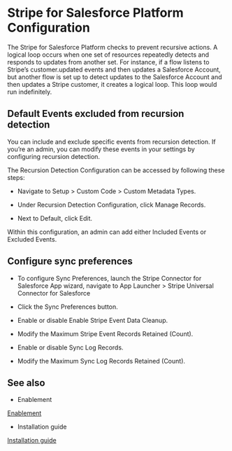 # Stripe for Salesforce Platform Configuration

The Stripe for Salesforce Platform checks to prevent recursive actions. A logical loop occurs when one set of resources repeatedly detects and responds to updates from another set. For instance, if a flow listens to Stripe’s customer.updated events and then updates a Salesforce Account, but another flow is set up to detect updates to the Salesforce Account and then updates a Stripe customer, it creates a logical loop. This loop would run indefinitely.

## Default Events excluded from recursion detection

You can include and exclude specific events from recursion detection. If you’re an admin, you can modify these events in your settings by configuring recursion detection.

The Recursion Detection Configuration can be accessed by following these steps:

- Navigate to Setup > Custom Code > Custom Metadata Types.

- Under Recursion Detection Configuration, click Manage Records.

- Next to Default, click Edit.

Within this configuration, an admin can add either Included Events or Excluded Events.

## Configure sync preferences

- To configure Sync Preferences, launch the Stripe Connector for Salesforce App wizard, navigate to App Launcher > Stripe Universal Connector for Salesforce

- Click the Sync Preferences button.

- Enable or disable Enable Stripe Event Data Cleanup.

- Modify the Maximum Stripe Event Records Retained (Count).

- Enable or disable Sync Log Records.

- Modify the Maximum Sync Log Records Retained (Count).

## See also

- Enablement

[Enablement](/connectors/stripe-connector-for-salesforce/enablement)

- Installation guide

[Installation guide](/plugins/stripe-connector-for-salesforce/installation-guide)
